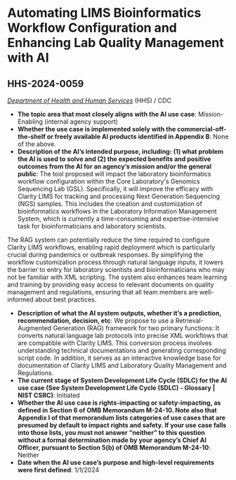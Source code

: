 # Automating LIMS Bioinformatics Workflow Configuration and Enhancing Lab Quality Management with AI
## HHS-2024-0059
_[Department of Health and Human Services](<../3_agency/Department of Health and Human Services.md>)_ (HHS) / CDC


+ **The topic area that most closely aligns with the AI use case**: Mission-Enabling (internal agency support)
+ **Whether the use case is implemented solely with the commercial-off-the-shelf or freely available AI products identified in Appendix B**: None of the above.
+ **Description of the AI’s intended purpose, including: (1) what problem the AI is used to solve and (2) the expected benefits and positive outcomes from the AI for an agency’s mission and/or the general public**: The tool proposed will impact the laboratory bioinformatics workflow configuration within the Core Laboratory's Genomics Sequencing Lab (GSL). Specifically, it will improve the efficacy with Clarity LIMS for tracking and processing Next Generation Sequencing (NGS) samples. This includes the creation and customization of bioinformatics workflows in the Laboratory Information Management System, which is currently a time-consuming and expertise-intensive task for bioinformaticians and laboratory scientists.

The RAG system can potentially reduce the time required to configure Clarity LIMS workflows, enabling rapid deployment which is particularly crucial during pandemics or outbreak responses. By simplifying the workflow customization process through natural language inputs, it lowers the barrier to entry for laboratory scientists and bioinformaticians who may not be familiar with XML scripting. The system also enhances team learning and training by providing easy access to relevant documents on quality management and regulations, ensuring that all team members are well-informed about best practices.
+ **Description of what the AI system outputs, whether it’s a prediction, recommendation, decision, etc**: We propose to use a Retrieval-Augmented Generation (RAG) framework for two primary functions: It converts natural language lab protocols into precise XML workflows that are compatible with Clarity LIMS. This conversion process involves understanding technical documentations and generating corresponding script code. In addition, it serves as an interactive knowledge base for documentation of Clarity LIMS and Laboratory Quality Management and Regulations.
+ **The current stage of System Development Life Cycle (SDLC) for the AI use case (See System Development Life Cycle (SDLC) - Glossary | NIST CSRC)**: Initiated
+ **Whether the AI use case is rights-impacting or safety-impacting, as defined in Section 6 of OMB Memorandum M-24-10. Note also that Appendix I of that memorandum lists categories of use cases that are presumed by default to impact rights and safety. If your use case falls into those lists, you must not answer “neither” to this question without a formal determination made by your agency’s Chief AI Officer, pursuant to Section 5(b) of OMB Memorandum M-24-10**: Neither
+ **Date when the AI use case’s purpose and high-level requirements were first defined**: 1/1/2024